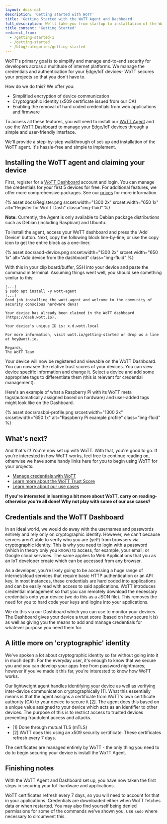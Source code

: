 ```yaml
---
layout: docs-cat
description: 'Getting started with WoTT'
title: 'Getting Started with the WoTT Agent and Dashboard'
full_description: We'll take you from startup to installation of the WoTT Agent and registering for the Dashboard so you can begin integrating security into your IoT devices.
title_content: 'Getting Started'
redirect_from:
  - /getting-started-1
  - /getting-started
  - /blog/categories/getting-started
---
```


WoTT's primary goal is to simplify and manage end-to-end security for developers across a multitude of internet platforms. We manage the credentials and authentication for your Edge/IoT devices- WoTT secures your projects so that you don't have to.

How do we do this? We offer you:

* Simplified encryption of device communication
* Cryptographic identity (x509 certificate issued from our CA)
* Enabling the removal of hard coded credentials from web applications and firmware

To access all these features, you will need to install our [WoTT Agent](https://github.com/WoTTsecurity/agent) and use the [WoTT Dashboard](https://dash.wott.io) to manage your Edge/IoT devices through a simple and user-friendly interface. 

We'll provide a step-by-step walkthrough of set-up and installation of the WoTT agent. It's hassle-free and simple to implement.

## Installing the WoTT agent and claiming your device

First, register for a [WoTT Dashboard](https://dash.wott.io) account and login. You can manage the credentials for your first 5 devices for free. For additional features, we offer more comprehensive packages. See our [prices]({{site.url}}/pricing) for more information.

{% asset docs/Register.png srcset:width="1300 2x" srcset:width="650 1x" alt="Register for WoTT Dash" class="img-fluid" %}

**Note:** Currently, the Agent is only available to Debian package distributions such as Debian (including Raspbian) and Ubuntu.

To install the agent, access your WoTT dashboard and press the 'Add Device' button. Next, copy the following block line-by-line; or use the copy icon to get the entire block as a one-liner.

{% asset docs/add-device.png srcset:width="1300 2x" srcset:width="650 1x" alt="Add device from the dashboard" class="img-fluid" %}

With this in your clip board/buffer, SSH into your device and paste the command in terminal. Assuming things went well, you should see something similar to this:

```
[...]
$ sudo apt install -y wott-agent
[...]
Good job installing the wott-agent and welcome to the community of security conscious hardware devs!

Your device has already been claimed in the WoTT dashboard (https://dash.wott.io).

Your device's unique ID is: x.d.wott.local

For more information, visit wott.io/getting-started or drop us a line at hey@wott.io.

Regards,
The WoTT Team
```

Your device will now be registered and viewable on the WoTT Dashboard. You can now see the relative trust scores of your devices. 
You can view device specific information and change it. Select a device and add some appropriate tags to differentiate them (this is relevant for credential management).

Here's an example of what a Raspberry Pi with its WoTT meta tags(automatically assigned based on hardware) and user-added tags might look like on the Dashboard.

{% asset docs/rasbpi-profile.png srcset:width="1300 2x" srcset:width="650 1x" alt="Raspberry Pi example profile" class="img-fluid" %}

## What's next?

And that's it! You're now set up with WoTT. 
With that, you're good to go. If you're interested in how WoTT works, feel free to continue reading on, otherwise we have some handy links here for you to begin using WoTT for your projects:

* [Manage credentials with WoTT]({{site.url}}/documentation/manage-credentials)
* [Learn more about the WoTT Trust Score]({{site.url}}/documentation/trust-score)
* [Learn more about our use cases]({{site.url}}/documentation/use-cases)

**If you're interested in learning a bit more about WoTT, carry on reading- otherwise you're all done! Why not play with some of our use cases?**

## Credentials and the WoTT Dashboard

In an ideal world, we would do away with the usernames and passwords entirely and rely only on cryptographic identity. However, we can't because servers aren't able to verify who you are (yet!) from browsers via cryptographic identity. This is why you need to login with a password (which in theory only you know) to access, for example, your email; or Google cloud services. The same applies to Web Applications that you as an IoT developer create which can be accessed from any browser.

As a developer, you're likely going to be accessing a huge range of internet/cloud services that require basic HTTP authentication or an API key. In most instances, these credentials are hard coded into applications and can be easily read with access to said applications. WoTT introduces credential management so that you can remotely download the necessary credentials onto your device (we do this as a JSON file). This removes the need for you to hard code your keys and logins into your applications.

We do this via our Dashboard which you can use to monitor your devices. The Dashboard gives your device a trust score (based on how secure it is) as well as giving you the means to add and manage credentials for whatever purpose you need them for.

## A little more on 'cryptographic' identity

We've spoken a lot about cryptographic identity so far without going into it in much depth. For the everyday user, it's enough to know that we secure you and you can develop your apps free from password nightmares; however if you've made it this far, you're interested to know how WoTT works.

Our lightweight agent handles identifying your device as well as verifying inter-device communication cryptographically [1]. What this essentially means is that the agent assigns a certificate from WoTT's own certificate authority (CA) to your device to secure it [2].
The agent does this based on a unique value assigned to your device which acts as an identifier to other devices. The purpose of this is to restrict access to trusted devices preventing fraudulent access and attacks.

* [1] Done through mutual TLS (mTLS)
* [2] WoTT does this using an x509 security certificate. These certificates refresh every 7 days.

The certificates are managed entirely by WoTT - the only thing you need to do to begin securing your device is install the WoTT Agent.

## Finishing notes

With the WoTT Agent and Dashboard set up, you have now taken the first steps in securing your IoT hardware and applications.

WoTT certificates refresh every 7 days, so you will need to account for that in your applications.
Credentials are downloaded either when WoTT fetches data or when restarted. You may also find yourself being denied permissions for some of the commands we've shown you, use `sudo` where necessary to circumvent this.

